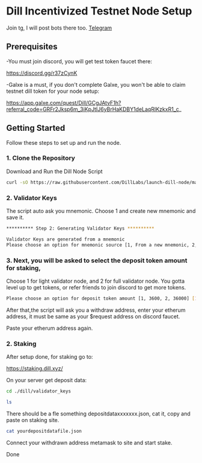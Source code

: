 # Dill Incentivized Testnet Node Setup

Join tg, I will post bots there too.
[Telegram](https://t.me/getcakedieyoungx)


## Prerequisites


-You must join discord, you will get test token faucet there:

https://discord.gg/r37zCynK

-Galxe is a must, if you don't complete Galxe, you won't be able to claim testnet dill token for your node setup:

https://app.galxe.com/quest/Dill/GCgJAtvF1h?referral_code=GRFr2Jksp6m_3iKpJtIJ6yBrHaKDBY1deLaqRIKzkxR1_c_



## Getting Started

Follow these steps to set up and run the node.

### 1. Clone the Repository

Download and Run the Dill Node Script

```bash
curl -sO https://raw.githubusercontent.com/DillLabs/launch-dill-node/main/dill.sh && chmod +x dill.sh && ./dill.sh
```

### 2. Validator Keys

The script auto ask you mnemonic. Choose 1 and create new mnemonic and save it.

```bash
********** Step 2: Generating Validator Keys **********

Validator Keys are generated from a mnemonic
Please choose an option for mnemonic source [1, From a new mnemonic, 2, Use existing mnemonic] [1]:
```

### 3. Next, you will be asked to select the deposit token amount for staking,

Choose 1 for light validator node, and 2 for full validator node. You gotta level up to get tokens, or refer friends to join discord to get more tokens.

```bash
Please choose an option for deposit token amount [1, 3600, 2, 36000] [1]:
```

After that,the script will ask you a withdraw address, enter your etherum address, it must be same as your $request address on discord faucet.

Paste your etherum address again.

### 2. Staking

After setup done, for staking go to:

https://staking.dill.xyz/

On your server get deposit data:

```bash
cd ./dill/validator_keys
```

```bash
ls
```

There should be a fle something depositdataxxxxxxx.json, cat it, copy and paste on staking site.

```bash
cat yourdepositdatafile.json
```


Connect your withdrawn address metamask to site and start stake.

Done
